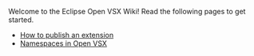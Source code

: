 Welcome to the Eclipse Open VSX Wiki! Read the following pages to get started.

 * [How to publish an extension](./Publishing-Extensions)
 * [Namespaces in Open VSX](./Namespace-Access)
